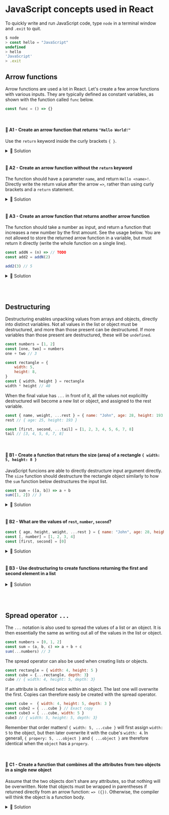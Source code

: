 # JavaScript concepts used in React
To quickly write and run JavaScript code, type `node` in a terminal window and `.exit` to quit.
```js
$ node
> const hello = "JavaScript"
undefined
> hello
'JavaScript'
> .exit
```


## Arrow functions

Arrow functions are used a lot in React. Let's create a few arrow functions with various inputs. They are typically defined as constant variables, as shown with the function called `func` below.
```js
const func = () => {}
```

<br>

#### 📌 A1 - Create an arrow function that returns `"Hello World!"`
Use the `return` keyword inside the curly brackets `{ }`.

<details><summary>🔑 Solution</summary>

```jsx
const greeting = () => {
    return "Hello World!"
}
```
</details>

<br>

#### 📌 A2 - Create an arrow function without the `return` keyword
The function should have a parameter `name`, and return `Hello <name>!`. Directly write the return value after the arrow `=>`, rather than using curly brackets and a `return` statement.

<details><summary>🔑 Solution</summary>

```jsx
const greeting = (name) => `Hello ${name}`
```
</details>

<br>

#### 💎 A3 - Create an arrow function that returns another arrow function
The function should take a number as input, and return a function that increases a new number by the first amount. See the usage below. You are not allowed to store the returned arrow function in a variable, but must return it directly (write the whole function on a single line).
```js
const addN = (n) => // TODO
const add2 = addN(2)

add2(3) // 5
```

<details><summary>🔑 Solution</summary>

```jsx
const addN = (n) => (m) => n + m
```
</details>



<br><br>

## Destructuring
Destructuring enables unpacking values from arrays and objects, directly into distinct variables. Not all values in the list or object must be destructured, and more than those present can be destructured. If more variables than those present are destructured, these will be `undefined`.
```js
const numbers = [1, 2]
const [one, two] = numbers
one + two // 3
```
```js
const rectangle = {
    width: 5,
    height: 8,
}
const { width, height } = rectangle
width * height // 40
```

When the final value has `...` in front of it, all the values not expliciltly destructured will become a new list or object, and assigned to the rest variable. 
```js
const { name, weight, ...rest } = { name: "John", age: 28, height: 193, weight: 83 }
rest // { age: 25, height: 193 }

const [first, second, ...tail] = [1, 2, 3, 4, 5, 6, 7, 8]
tail // [3, 4, 5, 6, 7, 8]
```

<br>

#### 📌 B1 - Create a function that returs the size (area) of a rectangle `{ width: 5, height: 8 }`
JavaScript funcions are able to directly destructure input argument directly. The `size` function should destructure the rectangle object similarly to how the `sum` function below destructures the input list.
```js
const sum = ([a, b]) => a + b
sum([1, 2]) // 3
````
<details><summary>🔑 Solution</summary>

```jsx
const size = ({ width, height }) => width * height
```
</details>

<br>

#### 📌 B2 - What are the values of `rest`, `number`, `second`?
```js
const { age, height, weight, ...rest } = { name: "John", age: 28, height: 193, weight: 83 }
const [, number] = [1, 2, 3, 4]
const [first, second] = [0]
```

<details><summary>🔑 Solution</summary>

```js
rest: { name: "John" }
number: 2
second: undefined
```
</details>

<br>

#### 💎 B3 - Use destructuring to create functions returning the first and second element in a list
<details><summary>🔑 Solution</summary>

```js
const first = ([value]) => value
const second = ([, value]) => value
```
</details>


<br><br>

## Spread operator  `...`
The `...` notation is also used to spread the values of a list or an object. It is then essentially the same as writing out all of the values in the list or object.
```js
const numbers = [0, 1, 2]
const sum = (a, b, c) => a + b + c
sum(...numbers) // 3
```
The spread operator can also be used when creating lists or objects.
```js
const rectangle = { width: 4, height: 5 }
const cube = {...rectangle, depth: 3}
cube // { width: 4, height: 5, depth: 3}
```
If an attribute is defined twice within an object. The last one will overwrite the first. Copies can therefore easly be created with the spread operator.
```js
const cube =  { width: 4, height: 5, depth: 3 }
const cube2 = { ...cube } // Exact copy
const cube3 = { ...cube, width: 5 }
cube3 // { width: 5, height: 5, depth: 3}
```
Remember that order matters! `{ width: 5, ...cube }` will first assign `width: 5` to the object, but then later overwrite it with the cube's `width: 4`. In generall, `{ propery: 5, ...object }` and `{ ...object }` are therefore identical when the `object` has a `propery`.

<br>

#### 📌 C1 - Create a function that combines all the attributes from two objects in a single new object
Assume that the two objects don't share any attributes, so that nothing will be overwritten. Note that objects must be wrapped in parentheses if returned directly from an arrow function: `=> ({})`. Otherwise, the compiler will think the object is a function body.
<details><summary>🔑 Solution</summary>

```js
const combine = (a, b) => ({ ...a, ...b })
```
</details>
